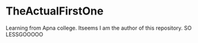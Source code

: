 # TheActualFirstOne
Learning from Apna college. 
Itseems I am the author of this repository. 
SO LESSGOOOOO
